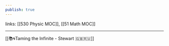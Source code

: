 ```yaml
---
publish: true
---
```

links: [[530 Physic MOC]], [[51 Math MOC]]

---

[[📚🌀Taming the Infinite - Stewart 🇬🇧🇷🇺]]